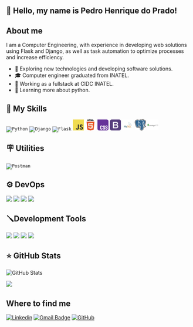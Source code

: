 ## 👾 Hello, my name is Pedro Henrique do Prado!


## About me

I am a Computer Engineering, with experience in developing web solutions using Flask and Django, as well as task automation to optimize processes and increase efficiency.

- 🤔 Exploring new technologies and developing software solutions.
- 🎓 Computer engineer graduated from INATEL.
- 💼 Working as a fullstack at CIDC INATEL.
- 🌱 Learning more about python.


## 🚀 My Skills

  <code><img height="30" src="https://cdn.iconscout.com/icon/free/png-512/python-2-226051.png" alt="Python"/></code>
  <code><img height="30" src="https://juststickers.in/wp-content/uploads/2016/05/django-badge.png" alt="Django"/></code>
  <code><img height="30" src="https://www.vhv.rs/dpng/d/609-6093398_prog-flask-flask-python-icon-png-transparent-png.png" alt="Flask"/></code>
  <code><img height="30" src="https://raw.githubusercontent.com/github/explore/80688e429a7d4ef2fca1e82350fe8e3517d3494d/topics/javascript/javascript.png" alt="Javascript"/></code>
  <code><img height="30" src="https://raw.githubusercontent.com/github/explore/80688e429a7d4ef2fca1e82350fe8e3517d3494d/topics/html/html.png" alt="HTML5"/></code>
  <code><img height="30" src="https://raw.githubusercontent.com/github/explore/80688e429a7d4ef2fca1e82350fe8e3517d3494d/topics/css/css.png" alt="CSS"/></code>
  <code><img height="30" src="https://raw.githubusercontent.com/github/explore/80688e429a7d4ef2fca1e82350fe8e3517d3494d/topics/bootstrap/bootstrap.png" alt="Bootstrap"/></code>
  <code><img height="30" src="https://raw.githubusercontent.com/github/explore/80688e429a7d4ef2fca1e82350fe8e3517d3494d/topics/mysql/mysql.png" alt="MySQL"/></code>
  <code><img height="30" src="https://raw.githubusercontent.com/github/explore/80688e429a7d4ef2fca1e82350fe8e3517d3494d/topics/postgresql/postgresql.png" alt="PostegreSQL"/></code>
  <code><img height="30" src="https://raw.githubusercontent.com/github/explore/80688e429a7d4ef2fca1e82350fe8e3517d3494d/topics/mongodb/mongodb.png" alt="MongoDB"/></code>



## 🪧 Utilities

<code><img height="30" src="https://img.shields.io/badge/-Postman-333333?style=flat&logo=postman" alt="Postman"/></code>

## ⚙️ DevOps
<code><img height="30" src="https://img.shields.io/badge/-Git-333333?style=flat&logo=git"/></code>
<code><img height="30" src="https://img.shields.io/badge/-GitHub-333333?style=flat&logo=github"/></code>
<code><img height="30" src="https://img.shields.io/badge/-Docker-333333?style=flat&logo=docker"/></code>
<code><img height="30" src="https://img.shields.io/badge/-GitLab-333333?style=flat&logo=gitlab"/></code>




## 🪛Development Tools

<code><img height="30" src="https://img.shields.io/badge/-Visual%20Studio%20Code-333333?style=flat&logo=visual-studio-code&logoColor=007ACC"/></code>
<code><img height="30" src="https://img.shields.io/badge/-PyCharm-333333?style=flat&logo=PyCharm&logoColor=white"/></code>
<code><img height="30" src="https://img.shields.io/badge/-Notion-333333?style=flat&logo=notion&logoColor=white"/></code>
<code><img height="30" src="https://img.shields.io/badge/-Figma-333333?style=flat&logo=figma&logoColor=007ACC"/></code>

## ⭐ GitHub Stats

![GitHub Stats](https://github-readme-stats.vercel.app/api?username=Pedro-Prado-Dev&show_icons=true)



![](https://komarev.com/ghpvc/?username=Pedro-Prado-Dev&color=006bed)


## Where to find me

[![Linkedin](https://img.shields.io/badge/-Pedro_Prado-blue?style=flat-square&logo=Linkedin&logoColor=white&link=https://www.linkedin.com/in/pedro-henrique-do-prado-paiva-81944921a/)]([LINK-DO-SEU-LINKEDIN](https://www.linkedin.com/in/pedro-henrique-do-prado-paiva-81944921a/))
[![Gmail Badge](https://img.shields.io/badge/-pedroppaiva1@hotmail.com-006bed?style=flat-square&logo=Gmail&logoColor=white&link=mailto:pedroppaiva1@hotmail.com)](mailto:pedroppaiva1@hotmail.com)
[![GitHub](https://img.shields.io/github/followers/Pedro-Prado-Dev?label=follow&style=social)](https://github.com/Pedro-Prado-Dev)
